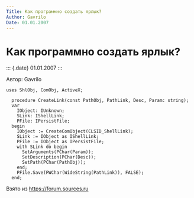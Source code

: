 ```yaml
---
Title: Как программно создать ярлык?
Author: Gavrilo
Date: 01.01.2007
---
```


Как программно создать ярлык?
=============================

::: {.date}
01.01.2007
:::

Автор: Gavrilo

    uses ShlObj, ComObj, ActiveX;
     
      procedure CreateLink(const PathObj, PathLink, Desc, Param: string);
      var
        IObject: IUnknown;
        SLink: IShellLink;
        PFile: IPersistFile;
      begin
        IObject := CreateComObject(CLSID_ShellLink);
        SLink := IObject as IShellLink;
        PFile := IObject as IPersistFile;
        with SLink do begin
          SetArguments(PChar(Param));
          SetDescription(PChar(Desc));
          SetPath(PChar(PathObj));
        end;
        PFile.Save(PWChar(WideString(PathLink)), FALSE);
      end;

Взято из <https://forum.sources.ru>
